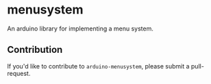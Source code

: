 # menusystem

An arduino library for implementing a menu system.


## Contribution

If you'd like to contribute to `arduino-menusystem`, please submit a
pull-request.
